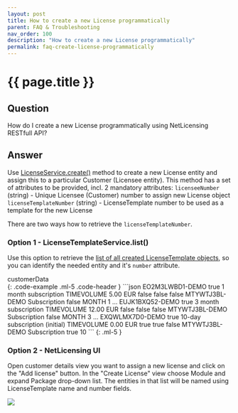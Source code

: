 ```yaml
---
layout: post
title: How to create a new License programmatically
parent: FAQ & Troubleshooting
nav_order: 100
description: "How to create a new License programmatically"
permalink: faq-create-license-programmatically
---
```


{{ page.title }}
=============

## Question

How do I create a new License programmatically using NetLicensing RESTfull API?

## Answer

Use [LicenseService.create()](license-services#create-license) method to create a new License entity and assign this to a particular Customer (Licensee entity).
This method has a set of attributes to be provided, incl. 2 mandatory attributes:
`licenseeNumber` (string) - Unique Licensee (Customer) number to assign new License object
`licenseTemplateNumber` (string) - LicenseTemplate number to be used as a template for the new License

There are two ways how to retrieve the `licenseTemplateNumber`.

### Option 1 - LicenseTemplateService.list()

Use this option to retrieve the [list of all created LicenseTemplate objects](license-template-services#license-templates-list), so you can identify the needed entity and it's `number` attribute.

<div>customerData</div>
{: .code-example .ml-5 .code-header }
```json
<?xml version="1.0" encoding="UTF-8" standalone="yes"?>
<ns2:netlicensing xmlns="http://www.w3.org/2000/09/xmldsig#" xmlns:ns2="http://netlicensing.labs64.com/schema/context">
  <ns2:infos/>
  <ns2:items pagenumber="0" itemsnumber="22" totalpages="1" totalitems="22" hasnext="false">
    <ns2:item type="LicenseTemplate">
      <ns2:property name="number">EO2M3LWBD1-DEMO</ns2:property>
      <ns2:property name="active">true</ns2:property>
      <ns2:property name="name">1 month subscription</ns2:property>
      <ns2:property name="licenseType">TIMEVOLUME</ns2:property>
      <ns2:property name="price">5.00</ns2:property>
      <ns2:property name="currency">EUR</ns2:property>
      <ns2:property name="automatic">false</ns2:property>
      <ns2:property name="hidden">false</ns2:property>
      <ns2:property name="hideLicenses">false</ns2:property>
      <ns2:property name="productModuleNumber">MTYWTJ3BL-DEMO</ns2:property>
      <ns2:property name="productModuleName">Subscription</ns2:property>
      <ns2:property name="inUse">false</ns2:property>
      <ns2:property name="timeVolumePeriod">MONTH</ns2:property>
      <ns2:property name="timeVolume">1</ns2:property>
    </ns2:item>
    ...
    <ns2:item type="LicenseTemplate">
      <ns2:property name="number">EUJK1BXQ52-DEMO</ns2:property>
      <ns2:property name="active">true</ns2:property>
      <ns2:property name="name">3 month subscription</ns2:property>
      <ns2:property name="licenseType">TIMEVOLUME</ns2:property>
      <ns2:property name="price">12.00</ns2:property>
      <ns2:property name="currency">EUR</ns2:property>
      <ns2:property name="automatic">false</ns2:property>
      <ns2:property name="hidden">false</ns2:property>
      <ns2:property name="hideLicenses">false</ns2:property>
      <ns2:property name="productModuleNumber">MTYWTJ3BL-DEMO</ns2:property>
      <ns2:property name="productModuleName">Subscription</ns2:property>
      <ns2:property name="inUse">false</ns2:property>
      <ns2:property name="timeVolumePeriod">MONTH</ns2:property>
      <ns2:property name="timeVolume">3</ns2:property>
    </ns2:item>
    ...
    <ns2:item type="LicenseTemplate">
      <ns2:property name="number">EXQWLMX7D0-DEMO</ns2:property>
      <ns2:property name="active">true</ns2:property>
      <ns2:property name="name">10-day subscription (initial)</ns2:property>
      <ns2:property name="licenseType">TIMEVOLUME</ns2:property>
      <ns2:property name="price">0.00</ns2:property>
      <ns2:property name="currency">EUR</ns2:property>
      <ns2:property name="automatic">true</ns2:property>
      <ns2:property name="hidden">true</ns2:property>
      <ns2:property name="hideLicenses">false</ns2:property>
      <ns2:property name="productModuleNumber">MTYWTJ3BL-DEMO</ns2:property>
      <ns2:property name="productModuleName">Subscription</ns2:property>
      <ns2:property name="inUse">true</ns2:property>
      <ns2:property name="timeVolume">10</ns2:property>
    </ns2:item>
  </ns2:items>
</ns2:netlicensing>
```
{: .ml-5 }


### Option 2 - NetLicensing UI

Open customer details view you want to assign a new license and click on the "Add license" button. In the "Create License" view choose Module and expand Package drop-down list.
The entities in that list will be named using LicenseTemplate name and number fields.

<a href="assets/images/faq-create-license-programmatically.png" class="imagelink" data-lightbox="multiple-licensing-models" data-title="Retrieve LicenseTemplate number" data-alt="Retrieve LicenseTemplate number">
  <img src="assets/images/faq-create-license-programmatically.png" />
</a>
